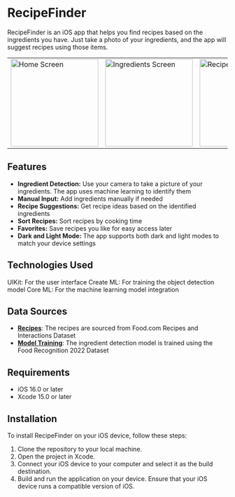 # RecipeFinder

RecipeFinder is an iOS app that helps you find recipes based on the ingredients you have. 
Just take a photo of your ingredients, and the app will suggest recipes using those items.

<table>
  <tr>
    <td><img src="https://res.cloudinary.com/df9uihxz1/image/upload/v1719947473/RecipeFinder_home_ankxbl.png" alt="Home Screen" width="200"></td>
    <td><img src="https://res.cloudinary.com/df9uihxz1/image/upload/v1719947474/RecipeFinder_ingredients_j24nrp.png" alt="Ingredients Screen" width="200"/></td>
    <td><img src="https://res.cloudinary.com/df9uihxz1/image/upload/v1719947475/RecipeFinder_recipesList_qxmzgt.png" alt="Recipes List Screen" width="200"/></td>
    <td><img src="https://res.cloudinary.com/df9uihxz1/image/upload/v1719947476/RecipeFinder_recipe_bjmu6x.png" alt="Recipe Page" width="200"/></td>
  </tr>
</table>

## Features

- <b>Ingredient Detection:</b> Use your camera to take a picture of your ingredients. The app uses machine learning to identify them
- <b>Manual Input:</b> Add ingredients manually if needed
- <b>Recipe Suggestions:</b> Get recipe ideas based on the identified ingredients
- <b>Sort Recipes:</b> Sort recipes by cooking time
- <b>Favorites:</b> Save recipes you like for easy access later
- <b>Dark and Light Mode:</b> The app supports both dark and light modes to match your device settings

## Technologies Used
UIKit: For the user interface
Create ML: For training the object detection model
Core ML: For the machine learning model integration

## Data Sources

- **[Recipes](https://www.kaggle.com/datasets/shuyangli94/food-com-recipes-and-user-interactions)**: The recipes are sourced from Food.com Recipes and Interactions Dataset
- **[Model Training](https://www.kaggle.com/datasets/sainikhileshreddy/food-recognition-2022)**: The ingredient detection model is trained using the Food Recognition 2022 Dataset

## Requirements

- iOS 16.0 or later
- Xcode 15.0 or later

## Installation

To install RecipeFinder on your iOS device, follow these steps:

1. Clone the repository to your local machine.
2. Open the project in Xcode.
3. Connect your iOS device to your computer and select it as the build destination.
4. Build and run the application on your device.
Ensure that your iOS device runs a compatible version of iOS.
